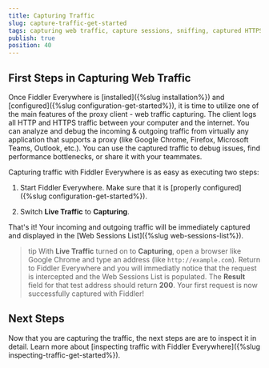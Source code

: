 ```yaml
---
title: Capturing Traffic
slug: capture-traffic-get-started
tags: capturing web traffic, capture sessions, sniffing, captured HTTPS, Fiddler Web Sessions List
publish: true
position: 40
---
```


## First Steps in Capturing Web Traffic

Once Fiddler Everywhere is [installed]({%slug installation%}) and [configured]({%slug configuration-get-started%}), it is time to utilize one of the main features of the proxy client - web traffic capturing. The client logs all HTTP and HTTPS traffic between your computer and the internet. You can analyze and debug the incoming & outgoing traffic from virtually any application that supports a proxy (like Google Chrome, Firefox, Microsoft Teams, Outlook, etc.). You can use the captured traffic to debug issues, find performance bottlenecks, or share it with your teammates.

Capturing traffic with Fiddler Everywhere is as easy as executing two steps:

1. Start Fiddler Everywhere. Make sure that it is [properly configured]({%slug configuration-get-started%}).

2. Switch **Live Traffic** to **Capturing**. 

That's it! Your incoming and outgoing traffic will be immediately captured and displayed in the [Web Sessions List]({%slug web-sessions-list%}).

>tip With **Live Traffic** turned on to **Capturing**, open a browser like Google Chrome and type an address (like `http://example.com`). Return to Fiddler Everywhere and you will immediatly notice that the request is intercepted and the Web Sessions List is populated. The **Result** field for that test address should return **200**. Your first request is now successfully captured with Fiddler!

## Next Steps

Now that you are capturing the traffic, the next steps are are to inspect it in detail. Learn more about [inspecting traffic with Fiddler Everywhere]({%slug inspecting-traffic-get-started%}).
